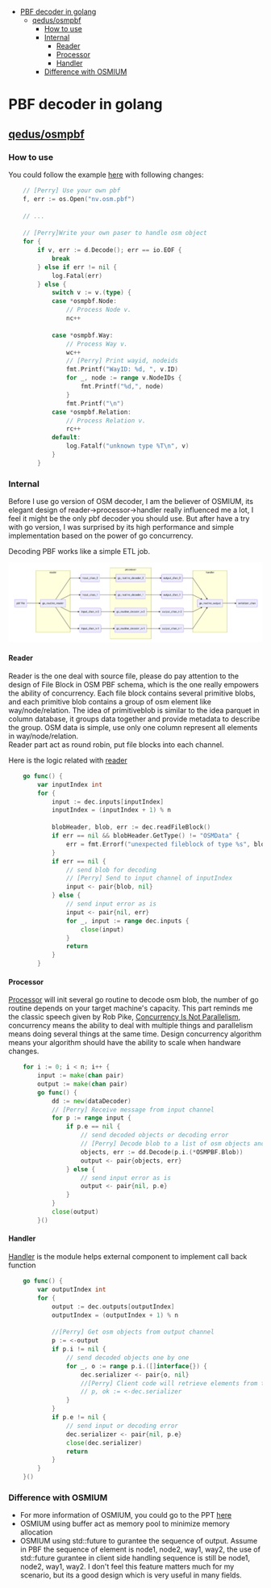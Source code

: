 <!-- TOC -->
- [PBF decoder in golang](#PBF-decoder-in-golang)
	- [qedus/osmpbf](#qedusosmpbf)
		- [How to use](#How-to-use)
		- [Internal](#Internal)
			- [Reader](#Reader)
			- [Processor](#Processor)
			- [Handler](#Handler)
		- [Difference with OSMIUM](#Difference-with-OSMIUM)



# PBF decoder in golang

## [qedus/osmpbf](https://github.com/qedus/osmpbf)

### How to use
You could follow the example [here](https://github.com/qedus/osmpbf/blob/f9408716cb01c9a60d2929bf510d9b9b4d893f58/example_test.go#L1) with following changes:
```go
    // [Perry] Use your own pbf
    f, err := os.Open("nv.osm.pbf")

    // ...

    // [Perry]Write your own paser to handle osm object
    for {
		if v, err := d.Decode(); err == io.EOF {
			break
		} else if err != nil {
			log.Fatal(err)
		} else {
			switch v := v.(type) {
			case *osmpbf.Node:
				// Process Node v.
				nc++
				
			case *osmpbf.Way:
				// Process Way v.
				wc++
				// [Perry] Print wayid, nodeids
				fmt.Printf("WayID: %d, ", v.ID)
				for _, node := range v.NodeIDs {
					fmt.Printf("%d,", node)
				}
				fmt.Printf("\n")
			case *osmpbf.Relation:
				// Process Relation v.
				rc++
			default:
				log.Fatalf("unknown type %T\n", v)
			}
		}

```

### Internal
Before I use go version of OSM decoder, I am the believer of OSMIUM, its elegant design of reader->processor->handler really influenced me a lot, I feel it might be the only pbf decoder you should use.  But after have a try with go version, I was surprised by its high performance and simple implementation based on the power of go concurrency.  

Decoding PBF works like a simple ETL job.  

<img src="../resource/pictures/go_osm_pbf_parser.png" alt="go_osm_pbf_parser.png" width="1000"/>

#### Reader
Reader is the one deal with source file, please do pay attention to the design of File Block in OSM PBF schema, which is the one really empowers the ability of concurrency.  Each file block contains several primitive blobs, and each primitive blob contains a group of osm element like way/node/relation.  The idea of primitiveblob is similar to the idea parquet in column database, it groups data together and provide metadata to describe the group.  OSM data is simple, use only one column represent all elements in way/node/relation.  
Reader part act as round robin, put file blocks into each channel.  

Here is the logic related with [reader](https://github.com/qedus/osmpbf/blob/f9408716cb01c9a60d2929bf510d9b9b4d893f58/decode.go#L179)
```go
	go func() {
		var inputIndex int
		for {
			input := dec.inputs[inputIndex]
			inputIndex = (inputIndex + 1) % n

			blobHeader, blob, err := dec.readFileBlock()
			if err == nil && blobHeader.GetType() != "OSMData" {
				err = fmt.Errorf("unexpected fileblock of type %s", blobHeader.GetType())
			}
			if err == nil {
				// send blob for decoding
				// [Perry] Send to input channel of inputIndex
				input <- pair{blob, nil}
			} else {
				// send input error as is
				input <- pair{nil, err}
				for _, input := range dec.inputs {
					close(input)
				}
				return
			}
		}
```

#### Processor
[Processor](https://github.com/qedus/osmpbf/blob/f9408716cb01c9a60d2929bf510d9b9b4d893f58/decode.go#L156) will init several go routine to decode osm blob, the number of go routine depends on your target machine's capacity.  This part reminds me the classic speech given by Rob Pike, [Concurrency Is Not Parallelism](https://www.youtube.com/watch?v=cN_DpYBzKso), concurrency means the ability to deal with multiple things and parallelism means doing several things at the same time.  Design concurrency algorithm means your algorithm should have the ability to scale when handware changes.  

```go
	for i := 0; i < n; i++ {
		input := make(chan pair)
		output := make(chan pair)
		go func() {
			dd := new(dataDecoder)
			// [Perry] Receive message from input channel
			for p := range input {
				if p.e == nil {
					// send decoded objects or decoding error
					// [Perry] Decode blob to a list of osm objects and send to output channel
					objects, err := dd.Decode(p.i.(*OSMPBF.Blob))
					output <- pair{objects, err}
				} else {
					// send input error as is
					output <- pair{nil, p.e}
				}
			}
			close(output)
		}()

```

#### Handler
[Handler](https://github.com/qedus/osmpbf/blob/f9408716cb01c9a60d2929bf510d9b9b4d893f58/decode.go#L203) is the module helps external component to implement call back function

```go
	go func() {
		var outputIndex int
		for {
			output := dec.outputs[outputIndex]
			outputIndex = (outputIndex + 1) % n
			
			//[Perry] Get osm objects from output channel
			p := <-output
			if p.i != nil {
				// send decoded objects one by one
				for _, o := range p.i.([]interface{}) {
					dec.serializer <- pair{o, nil}
					//[Perry] Client code will retrieve elements from this channel
					// p, ok := <-dec.serializer
				}
			}
			if p.e != nil {
				// send input or decoding error
				dec.serializer <- pair{nil, p.e}
				close(dec.serializer)
				return
			}
		}
	}()

```


### Difference with OSMIUM
- For more information of OSMIUM, you could go to the PPT [here](https://github.com/Telenav/open-source-spec/blob/master/osmium/resource/slides/osmium_20181201.pptx)
- OSMIUM using buffer act as memory pool to minimize memory allocation
- OSMIUM using std::future to gurantee the sequence of output.  Assume in PBF the sequence of element is node1, node2, way1, way2, the use of std::future gurantee in client side handling sequence is still be node1, node2, way1, way2.  I don't feel this feature matters much for my scenario, but its a good design which is very useful in many fields.



